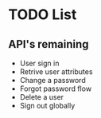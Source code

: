 # TODO List

## API's remaining
- User sign in
- Retrive user attributes
- Change a password
- Forgot password flow
- Delete a user
- Sign out globally
